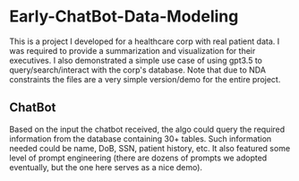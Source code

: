 # Early-ChatBot-Data-Modeling
This is a project I developed for a healthcare corp with real patient data. I was required to provide a summarization and visualization for their executives. I also demonstrated a simple use case of using gpt3.5 to query/search/interact with the corp's database. Note that due to NDA constraints the files are a very simple version/demo for the entire project. 

## ChatBot

Based on the input the chatbot received, the algo could query the required information from the database containing 30+ tables. Such information needed could be name, DoB, SSN, patient history, etc. It also featured some level of prompt engineering (there are dozens of prompts we adopted eventually, but the one here serves as a nice demo).
